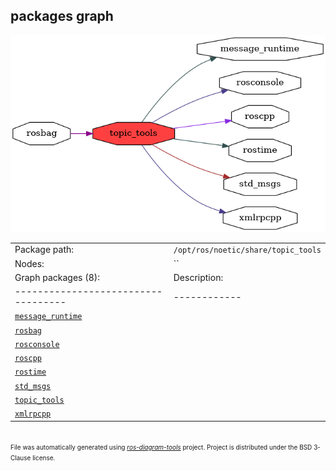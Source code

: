 <!--
File was automatically generated using 'ros-diagram-tools' project.
Project is distributed under the BSD 3-Clause license.
-->

## packages graph

[![topic_tools](topic_tools.png "topic_tools")](topic_tools.png)

|     |     |
| --- | --- |
| Package path: | `/opt/ros/noetic/share/topic_tools` |
| Nodes: | `` |
| Graph packages (8): | Description: |
| ----------------------------------- | ------------ |
| [`message_runtime`](message_runtime.html) |  |
| [`rosbag`](rosbag.html) |  |
| [`rosconsole`](rosconsole.html) |  |
| [`roscpp`](roscpp.html) |  |
| [`rostime`](rostime.html) |  |
| [`std_msgs`](std_msgs.html) |  |
| [`topic_tools`](topic_tools.html) |  |
| [`xmlrpcpp`](xmlrpcpp.html) |  |


</br>
<font size="1">
File was automatically generated using <a href="https://github.com/anetczuk/ros-diagram-tools"><i>ros-diagram-tools</i></a> project.
Project is distributed under the BSD 3-Clause license.
</font>
